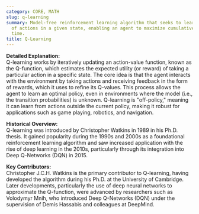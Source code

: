 ```yaml
---
category: CORE, MATH
slug: q-learning
summary: Model-free reinforcement learning algorithm that seeks to learn the value
  of actions in a given state, enabling an agent to maximize cumulative reward over
  time.
title: Q-Learning
---
```


**Detailed Explanation:**  
Q-learning works by iteratively updating an action-value function, known as the Q-function, which estimates the expected utility (or reward) of taking a particular action in a specific state. The core idea is that the agent interacts with the environment by taking actions and receiving feedback in the form of rewards, which it uses to refine its Q-values. This process allows the agent to learn an optimal policy, even in environments where the model (i.e., the transition probabilities) is unknown. Q-learning is "off-policy," meaning it can learn from actions outside the current policy, making it robust for applications such as game playing, robotics, and navigation.

**Historical Overview:**  
Q-learning was introduced by Christopher Watkins in 1989 in his Ph.D. thesis. It gained popularity during the 1990s and 2000s as a foundational reinforcement learning algorithm and saw increased application with the rise of deep learning in the 2010s, particularly through its integration into Deep Q-Networks (DQN) in 2015.

**Key Contributors:**  
Christopher J.C.H. Watkins is the primary contributor to Q-learning, having developed the algorithm during his Ph.D. at the University of Cambridge. Later developments, particularly the use of deep neural networks to approximate the Q-function, were advanced by researchers such as Volodymyr Mnih, who introduced Deep Q-Networks (DQN) under the supervision of Demis Hassabis and colleagues at DeepMind.